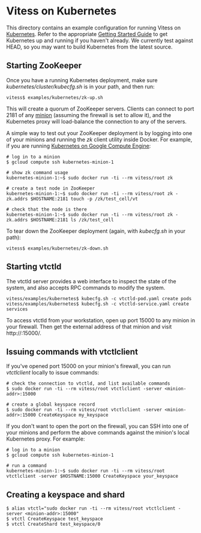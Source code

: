 # Vitess on Kubernetes

This directory contains an example configuration for running Vitess on
[Kubernetes](https://github.com/GoogleCloudPlatform/kubernetes/). Refer to the
appropriate [Getting Started Guide](https://github.com/GoogleCloudPlatform/kubernetes/#contents)
to get Kubernetes up and running if you haven't already. We currently test
against HEAD, so you may want to build Kubernetes from the latest source.

## Starting ZooKeeper

Once you have a running Kubernetes deployment, make sure
*kubernetes/cluster/kubecfg.sh* is in your path, and then run:

```
vitess$ examples/kubernetes/zk-up.sh
```

This will create a quorum of ZooKeeper servers. Clients can connect to port 2181
of any [minion](https://github.com/GoogleCloudPlatform/kubernetes/blob/master/DESIGN.md#cluster-architecture)
(assuming the firewall is set to allow it), and the Kubernetes proxy will
load-balance the connection to any of the servers.

A simple way to test out your ZooKeeper deployment is by logging into one of
your minions and running the *zk* client utility inside Docker. For example, if
you are running [Kubernetes on Google Compute Engine](https://github.com/GoogleCloudPlatform/kubernetes/blob/master/docs/getting-started-guides/gce.md):

```
# log in to a minion
$ gcloud compute ssh kubernetes-minion-1

# show zk command usage
kubernetes-minion-1:~$ sudo docker run -ti --rm vitess/root zk

# create a test node in ZooKeeper
kubernetes-minion-1:~$ sudo docker run -ti --rm vitess/root zk -zk.addrs $HOSTNAME:2181 touch -p /zk/test_cell/vt

# check that the node is there
kubernetes-minion-1:~$ sudo docker run -ti --rm vitess/root zk -zk.addrs $HOSTNAME:2181 ls /zk/test_cell
```

To tear down the ZooKeeper deployment (again, with *kubecfg.sh* in your path):

```
vitess$ examples/kubernetes/zk-down.sh
```

## Starting vtctld

The vtctld server provides a web interface to inspect the state of the system,
and also accepts RPC commands to modify the system.

```
vitess/examples/kubernetes$ kubecfg.sh -c vtctld-pod.yaml create pods
vitess/examples/kubernetes$ kubecfg.sh -c vtctld-service.yaml create services
```

To access vtctld from your workstation, open up port 15000 to any minion in your
firewall. Then get the external address of that minion and visit http://<minion-addr>:15000/.

## Issuing commands with vtctlclient

If you've opened port 15000 on your minion's firewall, you can run *vtctlclient*
locally to issue commands:

```
# check the connection to vtctld, and list available commands
$ sudo docker run -ti --rm vitess/root vtctlclient -server <minion-addr>:15000

# create a global keyspace record
$ sudo docker run -ti --rm vitess/root vtctlclient -server <minion-addr>:15000 CreateKeyspace my_keyspace
```

If you don't want to open the port on the firewall, you can SSH into one of your
minions and perform the above commands against the minion's local Kubernetes proxy.
For example:

```
# log in to a minion
$ gcloud compute ssh kubernetes-minion-1

# run a command
kubernetes-minion-1:~$ sudo docker run -ti --rm vitess/root vtctlclient -server $HOSTNAME:15000 CreateKeyspace your_keyspace
```

## Creating a keyspace and shard

```
$ alias vtctl="sudo docker run -ti --rm vitess/root vtctlclient -server <minion-addr>:15000"
$ vtctl CreateKeyspace test_keyspace
$ vtctl CreateShard test_keyspace/0
```
